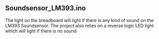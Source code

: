 Soundsensor_LM393.ino
----------


The light on the breadboard will light if there is any kind of sound on the LM393 Soundsensor. The project also relies on a reverse logic LED light which will light if there is no sound
